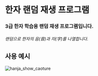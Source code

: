 # 한자 랜덤 재생 프로그램
### 3급 한자 학습용 랜덤 재생 프로그램입니다.

###### 랜덤으로 한자의 음(音)과 자(字)를 나열합니다.


## 사용 예시
![hanja_show_caoture](https://user-images.githubusercontent.com/75306582/149436176-1d4475b7-a549-4ae0-b1b3-d93ccc186b9a.PNG)
